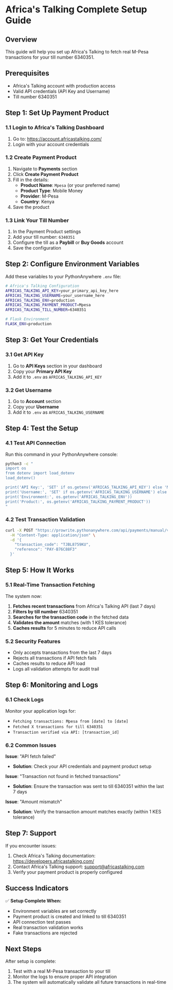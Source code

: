 # Africa's Talking Complete Setup Guide

## Overview
This guide will help you set up Africa's Talking to fetch real M-Pesa transactions for your till number 6340351.

## Prerequisites
- Africa's Talking account with production access
- Valid API credentials (API Key and Username)
- Till number 6340351

## Step 1: Set Up Payment Product

### 1.1 Login to Africa's Talking Dashboard
1. Go to: https://account.africastalking.com/
2. Login with your account credentials

### 1.2 Create Payment Product
1. Navigate to **Payments** section
2. Click **Create Payment Product**
3. Fill in the details:
   - **Product Name**: `Mpesa` (or your preferred name)
   - **Product Type**: Mobile Money
   - **Provider**: M-Pesa
   - **Country**: Kenya
4. Save the product

### 1.3 Link Your Till Number
1. In the Payment Product settings
2. Add your till number: `6340351`
3. Configure the till as a **Paybill** or **Buy Goods** account
4. Save the configuration

## Step 2: Configure Environment Variables

Add these variables to your PythonAnywhere `.env` file:

```bash
# Africa's Talking Configuration
AFRICAS_TALKING_API_KEY=your_primary_api_key_here
AFRICAS_TALKING_USERNAME=your_username_here
AFRICAS_TALKING_ENV=production
AFRICAS_TALKING_PAYMENT_PRODUCT=Mpesa
AFRICAS_TALKING_TILL_NUMBER=6340351

# Flask Environment
FLASK_ENV=production
```

## Step 3: Get Your Credentials

### 3.1 Get API Key
1. Go to **API Keys** section in your dashboard
2. Copy your **Primary API Key**
3. Add it to `.env` as `AFRICAS_TALKING_API_KEY`

### 3.2 Get Username
1. Go to **Account** section
2. Copy your **Username**
3. Add it to `.env` as `AFRICAS_TALKING_USERNAME`

## Step 4: Test the Setup

### 4.1 Test API Connection
Run this command in your PythonAnywhere console:

```bash
python3 -c "
import os
from dotenv import load_dotenv
load_dotenv()

print('API Key:', 'SET' if os.getenv('AFRICAS_TALKING_API_KEY') else 'NOT SET')
print('Username:', 'SET' if os.getenv('AFRICAS_TALKING_USERNAME') else 'NOT SET')
print('Environment:', os.getenv('AFRICAS_TALKING_ENV'))
print('Product:', os.getenv('AFRICAS_TALKING_PAYMENT_PRODUCT'))
"
```

### 4.2 Test Transaction Validation
```bash
curl -X POST "https://prowrite.pythonanywhere.com/api/payments/manual/validate" \
  -H "Content-Type: application/json" \
  -d '{
    "transaction_code": "TJBL8759KU",
    "reference": "PAY-B76C88F3"
  }'
```

## Step 5: How It Works

### 5.1 Real-Time Transaction Fetching
The system now:
1. **Fetches recent transactions** from Africa's Talking API (last 7 days)
2. **Filters by till number** 6340351
3. **Searches for the transaction code** in the fetched data
4. **Validates the amount** matches (with 1 KES tolerance)
5. **Caches results** for 5 minutes to reduce API calls

### 5.2 Security Features
- Only accepts transactions from the last 7 days
- Rejects all transactions if API fetch fails
- Caches results to reduce API load
- Logs all validation attempts for audit trail

## Step 6: Monitoring and Logs

### 6.1 Check Logs
Monitor your application logs for:
- `Fetching transactions: Mpesa from [date] to [date]`
- `Fetched X transactions for till 6340351`
- `Transaction verified via API: [transaction_id]`

### 6.2 Common Issues

**Issue**: "API fetch failed"
- **Solution**: Check your API credentials and payment product setup

**Issue**: "Transaction not found in fetched transactions"
- **Solution**: Ensure the transaction was sent to till 6340351 within the last 7 days

**Issue**: "Amount mismatch"
- **Solution**: Verify the transaction amount matches exactly (within 1 KES tolerance)

## Step 7: Support

If you encounter issues:
1. Check Africa's Talking documentation: https://developers.africastalking.com/
2. Contact Africa's Talking support: support@africastalking.com
3. Verify your payment product is properly configured

## Success Indicators

✅ **Setup Complete When:**
- Environment variables are set correctly
- Payment product is created and linked to till 6340351
- API connection test passes
- Real transaction validation works
- Fake transactions are rejected

## Next Steps

After setup is complete:
1. Test with a real M-Pesa transaction to your till
2. Monitor the logs to ensure proper API integration
3. The system will automatically validate all future transactions in real-time
